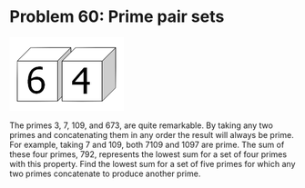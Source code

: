 # Problem 60: Prime pair sets

![graphic](img060.gif)

The primes 3, 7, 109, and 673, are quite remarkable. By taking any two
primes and concatenating them in any order the result will always be
prime. For example, taking 7 and 109, both 7109 and 1097 are prime. The
sum of these four primes, 792, represents the lowest sum for a set of
four primes with this property. Find the lowest sum for a set of five
primes for which any two primes concatenate to produce another prime.